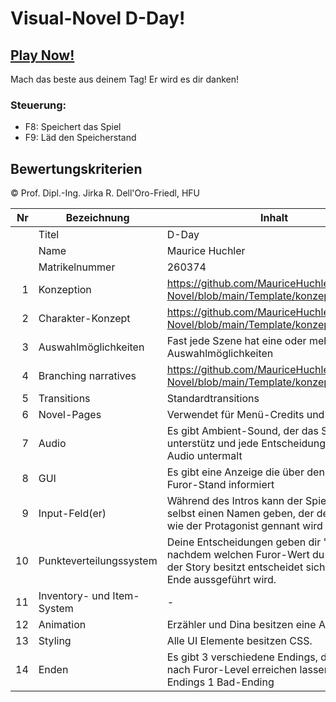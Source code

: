 # Visual-Novel D-Day!

## [Play Now!](https://mauricehuchler.github.io/Visual-Novel//Template/Template.html)

Mach das beste aus deinem Tag! Er wird es dir danken!

### Steuerung:
- F8: Speichert das Spiel
- F9: Läd den Speicherstand

## Bewertungskriterien
© Prof. Dipl.-Ing. Jirka R. Dell'Oro-Friedl, HFU

| Nr | Bezeichnung           | Inhalt                                                                                                                                                                                                                                                                         |
|---:|-----------------------|--------------------------------------------------------------------------------------------------------------------------------------------------------------------------------------------------------------------------------------------------------------------------------|
|    | Titel                 | D-Day
|    | Name                  | Maurice Huchler
|    | Matrikelnummer        | 260374
|  1 | Konzeption     | https://github.com/MauriceHuchler/Visual-Novel/blob/main/Template/konzept_Story.pdf                                                                                                                        |
|  2 | Charakter-Konzept     |  https://github.com/MauriceHuchler/Visual-Novel/blob/main/Template/konzept_Story.pdf                                                                                                                                                                            |
|  3 | Auswahlmöglichkeiten | Fast jede Szene hat eine oder mehrere Auswahlmöglichkeiten                                                                                                                                                     |
|  4 | Branching narratives      |  https://github.com/MauriceHuchler/Visual-Novel/blob/main/Template/konzept_Story.pdf                                                                                                                                                       |
|  5 | Transitions            | Standardtransitions                                                                                                                                                   |
|  6 | Novel-Pages            | Verwendet für Menü-Credits und Endcredits                                                                                                                                                          |
|  7 |         Audio         | Es gibt Ambient-Sound, der das Spiel unterstütz und jede Entscheidung durch ein Audio untermalt                                                                                               |
|  8 |         GUI            | Es gibt eine Anzeige die über den derzeitigen Furor-Stand informiert                                                                                                                                                                |
|  9 | Input-Feld(er)          | Während des Intros kann der Spieler sich selbst einen Namen geben, der den bestimmt wie der Protagonist gennant wird                                                                                                                                                                   |
|  10 | Punkteverteilungssystem     | Deine Entscheidungen geben dir "Furor" je nachdem welchen Furor-Wert du am Ende der Story besitzt entscheidet sich, welches Ende aussgeführt wird.                                                                                                                                                             |
|  11 | Inventory- und Item-System     | -                                                                                                                                                           |
| 12 | Animation     | Erzähler und Dina besitzen eine Animation                                                                                                                                                                 |
| 13 | Styling          | Alle UI Elemente besitzen CSS.                                                                                                                                                                                 |
| 14 | Enden          | Es gibt 3 verschiedene Endings, die sich je nach Furor-Level erreichen lassen. 2 Good-Endings 1 Bad-Ending                                                                                                                                                                           |
<br>
